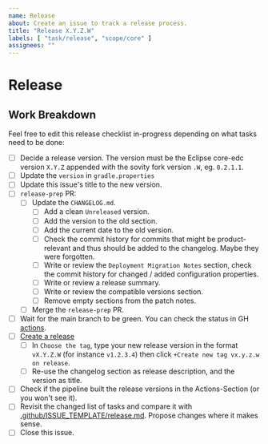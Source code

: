 ```yaml
---
name: Release
about: Create an issue to track a release process.
title: "Release X.Y.Z.W"
labels: [ "task/release", "scope/core" ]
assignees: ""
---
```


# Release

## Work Breakdown

Feel free to edit this release checklist in-progress depending on what tasks need to be done:

- [ ] Decide a release version. The version must be the Eclipse core-edc version `X.Y.Z` appended with the sovity fork version `.W`, eg. `0.2.1.1`.
- [ ] Update the `version` in `gradle.properties`
- [ ] Update this issue's title to the new version.
- [ ] `release-prep` PR:
    - [ ] Update the `CHANGELOG.md`.
        - [ ] Add a clean `Unreleased` version.
        - [ ] Add the version to the old section.
        - [ ] Add the current date to the old version.
        - [ ] Check the commit history for commits that might be product-relevant and thus should be added to the changelog. Maybe they were forgotten.
        - [ ] Write or review the `Deployment Migration Notes` section, check the commit history for changed / added
          configuration properties.
        - [ ] Write or review a release summary.
        - [ ] Write or review the compatible versions section.
        - [ ] Remove empty sections from the patch notes.
    - [ ] Merge the `release-prep` PR.
- [ ] Wait for the main branch to be green. You can check the status in GH [actions](https://github.com/sovity/core-edc/actions).
- [ ] [Create a release](https://github.com/sovity/core-edc/releases/new)
    - [ ] In `Choose the tag`, type your new release version in the format `vX.Y.Z.W` (for instance `v1.2.3.4`) then
      click `+Create new tag vx.y.z.w on release`.
    - [ ] Re-use the changelog section as release description, and the version as title.
- [ ] Check if the pipeline built the release versions in the Actions-Section (or you won't see it).
- [ ] Revisit the changed list of tasks and compare it
  with [.github/ISSUE_TEMPLATE/release.md](https://github.com/sovity/edc-extensions/blob/default/.github/ISSUE_TEMPLATE/release.md).
  Propose changes where it makes sense.
- [ ] Close this issue.
